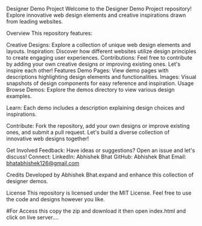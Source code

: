 Designer Demo Project
Welcome to the Designer Demo Project repository! Explore innovative web design elements and creative inspirations drawn from leading websites.

Overview
This repository features:

Creative Designs: Explore a collection of unique web design elements and layouts.
Inspiration: Discover how different websites utilize design principles to create engaging user experiences.
Contributions: Feel free to contribute by adding your own creative designs or improving existing ones. Let's inspire each other!
Features
Demo Pages: View demo pages with descriptions highlighting design elements and functionalities.
Images: Visual snapshots of design components for easy reference and inspiration.
Usage
Browse Demos: Explore the demos directory to view various design examples.

Learn: Each demo includes a description explaining design choices and inspirations.

Contribute: Fork the repository, add your own designs or improve existing ones, and submit a pull request. Let's build a diverse collection of innovative web designs together!

Get Involved
Feedback: Have ideas or suggestions? Open an issue and let's discuss!
Connect:
LinkedIn: Abhishek Bhat
GitHub: Abhishek Bhat
Email: bhatabhishek126@gmail.com

Credits
Developed by Abhishek Bhat.expand and enhance this collection of designer demos.

License
This repository is licensed under the MIT License. Feel free to use the code and designs however you like.


#For Access this copy the zip and download it then open index.html and click on live server....
